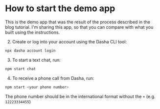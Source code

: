 # How to start the demo app

This is the demo app that was the result of the process described in the blog tutorial. I'm sharing this app, so that you can compare with what you built using the instructions.


2. Create or log into your account using the Dasha CLI tool:

```sh
npx dasha account login
```

3. To start a text chat, run:

```sh
npm start chat
```

4. To receive a phone call from Dasha, run:

```sh
npm start <your phone number>
```

The phone number should be in the international format without the `+` (e.g. `12223334455`)
